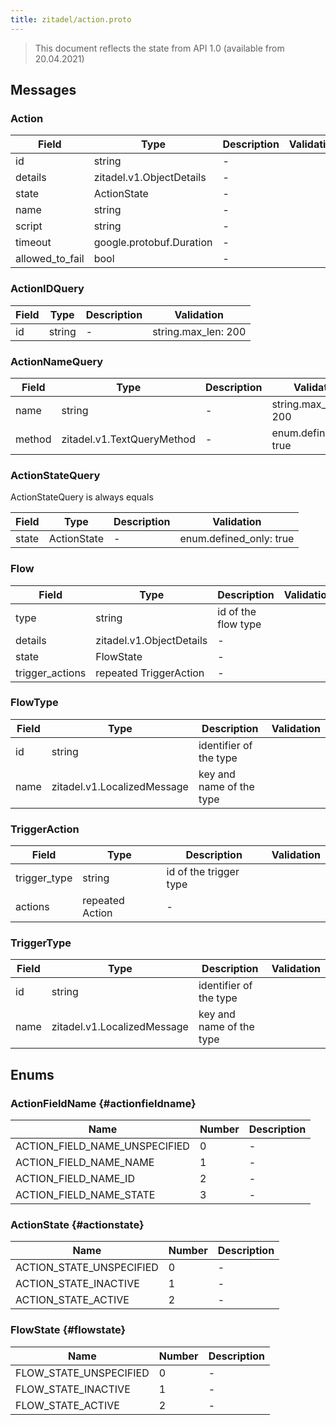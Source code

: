 ```yaml
---
title: zitadel/action.proto
---
```

> This document reflects the state from API 1.0 (available from 20.04.2021)




## Messages


### Action



| Field | Type | Description | Validation |
| ----- | ---- | ----------- | ----------- |
| id |  string | - |  |
| details |  zitadel.v1.ObjectDetails | - |  |
| state |  ActionState | - |  |
| name |  string | - |  |
| script |  string | - |  |
| timeout |  google.protobuf.Duration | - |  |
| allowed_to_fail |  bool | - |  |




### ActionIDQuery



| Field | Type | Description | Validation |
| ----- | ---- | ----------- | ----------- |
| id |  string | - | string.max_len: 200<br />  |




### ActionNameQuery



| Field | Type | Description | Validation |
| ----- | ---- | ----------- | ----------- |
| name |  string | - | string.max_len: 200<br />  |
| method |  zitadel.v1.TextQueryMethod | - | enum.defined_only: true<br />  |




### ActionStateQuery
ActionStateQuery is always equals


| Field | Type | Description | Validation |
| ----- | ---- | ----------- | ----------- |
| state |  ActionState | - | enum.defined_only: true<br />  |




### Flow



| Field | Type | Description | Validation |
| ----- | ---- | ----------- | ----------- |
| type |  string | id of the flow type |  |
| details |  zitadel.v1.ObjectDetails | - |  |
| state |  FlowState | - |  |
| trigger_actions | repeated TriggerAction | - |  |




### FlowType



| Field | Type | Description | Validation |
| ----- | ---- | ----------- | ----------- |
| id |  string | identifier of the type |  |
| name |  zitadel.v1.LocalizedMessage | key and name of the type |  |




### TriggerAction



| Field | Type | Description | Validation |
| ----- | ---- | ----------- | ----------- |
| trigger_type |  string | id of the trigger type |  |
| actions | repeated Action | - |  |




### TriggerType



| Field | Type | Description | Validation |
| ----- | ---- | ----------- | ----------- |
| id |  string | identifier of the type |  |
| name |  zitadel.v1.LocalizedMessage | key and name of the type |  |






## Enums


### ActionFieldName {#actionfieldname}


| Name | Number | Description |
| ---- | ------ | ----------- |
| ACTION_FIELD_NAME_UNSPECIFIED | 0 | - |
| ACTION_FIELD_NAME_NAME | 1 | - |
| ACTION_FIELD_NAME_ID | 2 | - |
| ACTION_FIELD_NAME_STATE | 3 | - |




### ActionState {#actionstate}


| Name | Number | Description |
| ---- | ------ | ----------- |
| ACTION_STATE_UNSPECIFIED | 0 | - |
| ACTION_STATE_INACTIVE | 1 | - |
| ACTION_STATE_ACTIVE | 2 | - |




### FlowState {#flowstate}


| Name | Number | Description |
| ---- | ------ | ----------- |
| FLOW_STATE_UNSPECIFIED | 0 | - |
| FLOW_STATE_INACTIVE | 1 | - |
| FLOW_STATE_ACTIVE | 2 | - |




